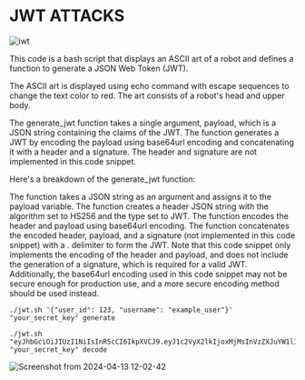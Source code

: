 <h1>JWT ATTACKS</h1>

![iwt](https://github.com/0x3f3c/JWT/assets/154844497/d4c5fed4-c3e2-4c61-8564-14e6dba097a4)


This code is a bash script that displays an ASCII art of a robot and defines a function to generate a JSON Web Token (JWT).

The ASCII art is displayed using echo command with escape sequences to change the text color to red. The art consists of a robot's head and upper body.

The generate_jwt function takes a single argument, payload, which is a JSON string containing the claims of the JWT. The function generates a JWT by encoding the payload using base64url encoding and concatenating it with a header and a signature. The header and signature are not implemented in this code snippet.

Here's a breakdown of the generate_jwt function:

The function takes a JSON string as an argument and assigns it to the payload variable.
The function creates a header JSON string with the algorithm set to HS256 and the type set to JWT.
The function encodes the header and payload using base64url encoding.
The function concatenates the encoded header, payload, and a signature (not implemented in this code snippet) with a . delimiter to form the JWT.
Note that this code snippet only implements the encoding of the header and payload, and does not include the generation of a signature, which is required for a valid JWT. Additionally, the base64url encoding used in this code snippet may not be secure enough for production use, and a more secure encoding method should be used instead.


```
./jwt.sh '{"user_id": 123, "username": "example_user"}' "your_secret_key" generate
```
```
./jwt.sh "eyJhbGciOiJIUzI1NiIsInR5cCI6IkpXVCJ9.eyJ1c2VyX2lkIjoxMjMsInVzZXJuYW1lIjoiZXhhbXBsZV91c2VyIn0" "your_secret_key" decode
```
![Screenshot from 2024-04-13 12-02-42](https://github.com/0x3f3c/JWT/assets/154844497/5689bb11-7891-4dbc-b0fc-8854b8d334c5)



